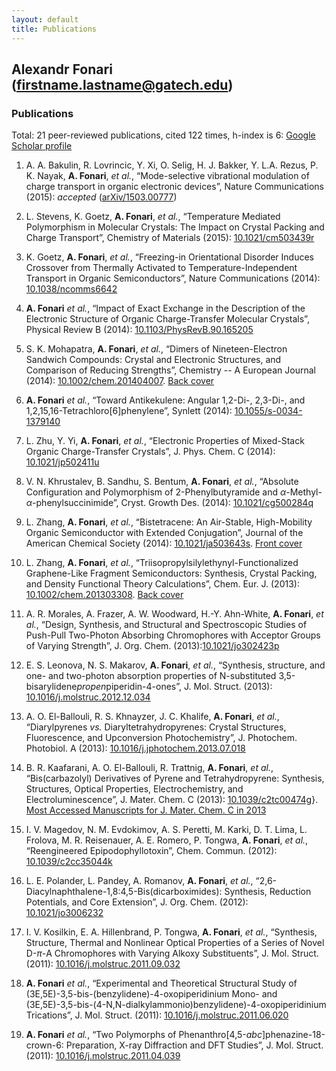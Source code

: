 ```yaml
---
layout: default
title: Publications
---
```


## Alexandr Fonari (firstname.lastname@gatech.edu)

### Publications

Total: 21 peer-reviewed publications, cited 122 times, h-index is 6: [Google Scholar profile](http://scholar.google.com/citations?user=ZkBvorAAAAAJ)

1. A. A. Bakulin, R. Lovrincic, Y. Xi, O. Selig, H. J. Bakker, Y. L.A. Rezus, P. K. Nayak, **A. Fonari**, *et al.*, &ldquo;Mode-selective vibrational modulation of charge transport in organic electronic devices&rdquo;, Nature Communications (2015): *accepted* ([arXiv/1503.00777](http://arxiv.org/abs/1503.00777))

1. L. Stevens, K. Goetz, **A. Fonari**, *et al.*, &ldquo;Temperature Mediated Polymorphism in Molecular Crystals: The Impact on Crystal Packing and Charge Transport&rdquo;, Chemistry of Materials (2015): [10.1021/cm503439r](http://doi.org/10.1021/cm503439r)

1. K. Goetz, **A. Fonari**, *et al.*, &ldquo;Freezing-in Orientational Disorder Induces Crossover from Thermally Activated to Temperature-Independent Transport in Organic Semiconductors&rdquo;, Nature Communications (2014): [10.1038/ncomms6642](http://doi.org/10.1038/ncomms6642)

1. **A. Fonari** *et al.*, &ldquo;Impact of Exact Exchange in the Description of the Electronic Structure of Organic Charge-Transfer Molecular Crystals&rdquo;, Physical Review B (2014): [10.1103/PhysRevB.90.165205](http://doi.org/10.1103/PhysRevB.90.165205)

1. S. K. Mohapatra, **A. Fonari**, *et al.*, &ldquo;Dimers of Nineteen-Electron Sandwich Compounds: Crystal and Electronic Structures, and Comparison of Reducing Strengths&rdquo;, Chemistry -- A European Journal (2014): [10.1002/chem.201404007](http://doi.org/10.1002/chem.201404007). [Back cover](http://doi.org/10.1002/chem.201490197)

1. **A. Fonari** *et al.*, &ldquo;Toward Antikekulene: Angular 1,2-Di-, 2,3-Di-, and 1,2,15,16-Tetrachloro[6]phenylene&rdquo;, Synlett (2014): [10.1055/s-0034-1379140](http://doi.org/10.1055/s-0034-1379140)

1. L. Zhu, Y. Yi, **A. Fonari**, *et al.*, &ldquo;Electronic Properties of Mixed-Stack Organic Charge-Transfer Crystals&rdquo;, J. Phys. Chem. C (2014): [10.1021/jp502411u](http://doi.org/10.1021/jp502411u)

1. V. N. Khrustalev, B. Sandhu, S. Bentum, **A. Fonari**, *et al.*, &ldquo;Absolute Configuration and Polymorphism of 2-Phenylbutyramide and $\alpha$-Methyl-$\alpha$-phenylsuccinimide&rdquo;, Cryst. Growth Des. (2014): [10.1021/cg500284q](http://doi.org/10.1021/cg500284q)

1. L. Zhang, **A. Fonari**, *et al.*, &ldquo;Bistetracene: An Air-Stable, High-Mobility Organic Semiconductor with Extended Conjugation&rdquo;, Journal of the American Chemical Society (2014): [10.1021/ja503643s](http://doi.org/10.1021/ja503643s). [Front cover](http://pubs.acs.org/action/showLargeCover?jcode=jacsat&vol=136&issue=26)

1. L. Zhang, **A. Fonari**, *et al.*, &ldquo;Triisopropylsilylethynyl-Functionalized Graphene-Like Fragment Semiconductors: Synthesis, Crystal Packing, and Density Functional Theory Calculations&rdquo;, Chem. Eur. J. (2013): [10.1002/chem.201303308](http://doi.org/10.1002/chem.201303308). [Back cover](http://doi.org/10.1002/chem.201390209)

1. A. R. Morales, A. Frazer, A. W. Woodward, H.-Y. Ahn-White, **A. Fonari**, *et al.*, &ldquo;Design, Synthesis, and Structural and Spectroscopic Studies of Push-Pull Two-Photon Absorbing Chromophores with Acceptor Groups of Varying Strength&rdquo;, J. Org. Chem. (2013):[10.1021/jo302423p](http://doi.org/10.1021/jo302423p)

1. E. S. Leonova, N. S. Makarov, **A. Fonari**, *et al.*, &ldquo;Synthesis, structure, and one- and two-photon absorption properties of N-substituted 3,5-bisarylidene*propen*piperidin-4-ones&rdquo;, J. Mol. Struct. (2013): [10.1016/j.molstruc.2012.12.034](http://doi.org/10.1016/j.molstruc.2012.12.034)

1. A. O. El-Ballouli, R. S. Khnayzer, J. C. Khalife, **A. Fonari**, *et al.*, &ldquo;Diarylpyrenes *vs.* Diaryltetrahydropyrenes: Crystal Structures, Fluorescence, and Upconversion Photochemistry&rdquo;, J. Photochem. Photobiol. A (2013): [10.1016/j.jphotochem.2013.07.018](http://doi.org/10.1016/j.jphotochem.2013.07.018)

1. B. R. Kaafarani, A. O. El-Ballouli, R. Trattnig, **A. Fonari**, *et al.*, &ldquo;Bis(carbazolyl) Derivatives of Pyrene and Tetrahydropyrene: Synthesis, Structures, Optical Properties, Electrochemistry, and Electroluminescence&rdquo;, J. Mater. Chem. C (2013): [10.1039/c2tc00474g](http://doi.org/10.1039/c2tc00474g)}. [Most Accessed Manuscripts for J. Mater. Chem. C in 2013](http://pubs.rsc.org/en/journals/articlecollectionlanding?sercode=tc&themeid=59adffea-1d41-42eb-ada5-08ed90ff84ed)

1. I. V. Magedov, N. M. Evdokimov, A. S. Peretti, M. Karki, D. T. Lima, L. Frolova, M. R. Reisenauer, A. E. Romero, P. Tongwa, **A. Fonari**, *et al.*, &ldquo;Reengineered Epipodophyllotoxin&rdquo;, Chem. Commun. (2012): [10.1039/c2cc35044k](http://doi.org/10.1039/c2cc35044k)

1. L. E. Polander, L. Pandey, A. Romanov, **A. Fonari**, *et al.*, &ldquo;2,6-Diacylnaphthalene-1,8:4,5-Bis(dicarboximides): Synthesis, Reduction Potentials, and Core Extension&rdquo;, J. Org. Chem. (2012): [10.1021/jo3006232](http://doi.org/10.1021/jo3006232)

1. I. V. Kosilkin, E. A. Hillenbrand, P. Tongwa, **A. Fonari**, *et al.*, &ldquo;Synthesis, Structure, Thermal and Nonlinear Optical Properties of a Series of Novel D-$\pi$-A Chromophores with Varying Alkoxy Substituents&rdquo;, J. Mol. Struct. (2011): [10.1016/j.molstruc.2011.09.032](http://doi.org/10.1016/j.molstruc.2011.09.032)

1. **A. Fonari** *et al.*, &ldquo;Experimental and Theoretical Structural Study of (3E,5E)-3,5-bis-(benzylidene)-4-oxopiperidinium Mono- and (3E,5E)-3,5-bis-(4-N,N-dialkylammonio)benzylidene)-4-oxopiperidinium Trications&rdquo;, J. Mol. Struct. (2011): [10.1016/j.molstruc.2011.06.020](http://doi.org/10.1016/j.molstruc.2011.06.020)

1. **A. Fonari** *et al.*, &ldquo;Two Polymorphs of Phenanthro[4,5-*abc*]phenazine-18-crown-6: Preparation, X-ray Diffraction and DFT Studies&rdquo;, J. Mol. Struct. (2011): [10.1016/j.molstruc.2011.04.039](http://doi.org/10.1016/j.molstruc.2011.04.039)
